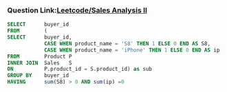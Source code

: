 ###  Question Link:[Leetcode/Sales Analysis II](https://leetcode.com/problems/sales-analysis-ii/)


```sql
SELECT      buyer_id
FROM        (
SELECT      buyer_id,
            CASE WHEN product_name = 'S8' THEN 1 ELSE 0 END AS S8,
            CASE WHEN product_name = 'iPhone' THEN 1 ELSE 0 END AS ip
FROM        Product P
INNER JOIN  Sales   S
ON          P.product_id = S.product_id) as sub
GROUP BY    buyer_id
HAVING      sum(S8) > 0 AND sum(ip) =0
```
